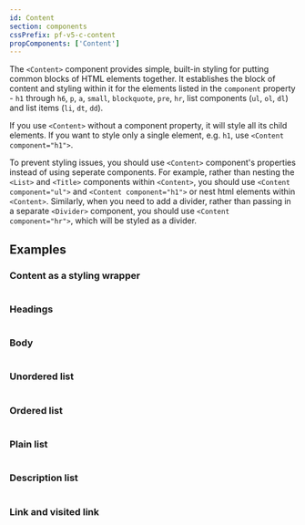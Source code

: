 ```yaml
---
id: Content
section: components
cssPrefix: pf-v5-c-content
propComponents: ['Content']
---
```


The `<Content>` component provides simple, built-in styling for putting common blocks of HTML elements together. It establishes the block of content and styling within it for the elements listed in the `component` property - `h1` through `h6`, `p`, `a`, `small`, `blockquote`, `pre`, `hr`, list components (`ul`, `ol`, `dl`) and list items (`li`, `dt`, `dd`).

If you use `<Content>` without a component property, it will style all its child elements. If you want to style only a single element, e.g. `h1`, use `<Content component="h1">`.

To prevent styling issues, you should use `<Content>` component's properties instead of using seperate components. For example, rather than nesting the `<List>` and `<Title>` components within `<Content>`, you should use `<Content component="ul">` and `<Content component="h1">` or nest html elements within `<Content>`. Similarly, when you need to add a divider, rather than passing in a separate `<Divider>` component, you should use `<Content component="hr">`, which will be styled as a divider.

## Examples

### Content as a styling wrapper

```ts file="./ContentWrapper.tsx"

```

### Headings

```ts file="./ContentHeadings.tsx"

```

### Body

```ts file="./ContentBody.tsx"

```

### Unordered list

```ts file="./ContentUnorderedList.tsx"

```

### Ordered list

```ts file="./ContentOrderedList.tsx"

```

### Plain list

```ts file="./ContentPlainList.tsx"

```

### Description list

```ts file="./ContentDescriptionList.tsx"

```

### Link and visited link

```ts file="./ContentVisited.tsx"

```
